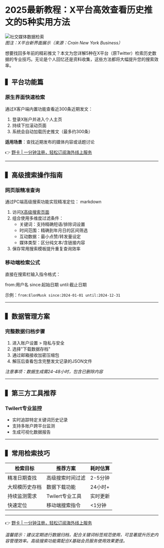 # 2025最新教程：X平台高效查看历史推文的5种实用方法

![社交媒体数据检索](https://bbtdd.com/wp-content/uploads/img/1935978003363256.webp)  
*图注：X平台新界面展示（来源：Crain New York Business）*

想要找回多年前的精彩推文？本文为您详解5种在X平台（原Twitter）检索历史数据的专业技巧。无论是个人回忆还是资料收集，这些方法都将大幅提升您的搜索效率。

## ▍平台功能篇
### 原生界面快速检索
通过X客户端内置功能查看近300条近期发文：
1. 登录X账户并进入个人主页
2. 持续下拉滚动页面
3. 系统会自动加载历史推文（最多约300条）

**适用场景**：查找近期发布的媒体内容或话题讨论

👉 [野卡 | 一分钟注册，轻松订阅海外线上服务](https://bbtdd.com/yeka)

---

## ▍高级搜索操作指南
### 网页版精准查询
通过PC端高级搜索功能实现精准定位：
markdown
1. 访问[X高级搜索页面](https://bbtdd.com/yeka)
2. 组合使用多维度过滤条件：
   - 关键词：支持精确短语/排除词设置
   - 时间范围：精确到年月日的区间筛选
   - 互动数据：最小点赞/转发量设定
   - 媒体类型：区分纯文本/含链接内容
3. 保存常用搜索模板提升重复查询效率


### 移动端检索公式
直接在搜索栏输入指令格式：

from:用户名 since:起始日期 until:截止日期

示例：`from:ElonMusk since:2024-01-01 until:2024-12-31`

---

## ▍数据管理方案
### 完整数据归档步骤
1. 进入账户设置 > 隐私与安全
2. 选择"下载数据存档"
3. 通过邮箱接收加密压缩包
4. 解压后查看包含完整发文记录的JSON文件

*注意事项：数据生成需24-48小时，包含已删除内容*

---

## ▍第三方工具推荐
### Twilert专业监控
- 实时追踪特定关键词历史记录
- 支持多账户跨平台监测
- 生成可视化数据报告

---

## ▍常用检索技巧
| 检索目标       | 推荐方案               | 耗时估算 |
|----------------|------------------------|----------|
| 精准日期查找   | 高级搜索时间过滤       | 2-5分钟  |
| 大规模历史存档 | 数据下载功能           | 24小时+  |
| 持续监测需求   | Twilert专业工具        | 实时更新 |
| 快速定位       | 移动端搜索指令         | <1分钟   |

---

👉 [野卡 | 一分钟注册，轻松订阅海外线上服务](https://bbtdd.com/yeka)

*温馨提示：建议定期进行数据归档，配合关键词标签规范使用，可显著提升历史内容管理效率。高级搜索功能需配合X基础会员服务使用效果更佳。*